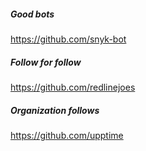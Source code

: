 ##### Good bots

https://github.com/snyk-bot

##### Follow for follow

https://github.com/redlinejoes

##### Organization follows

https://github.com/upptime


